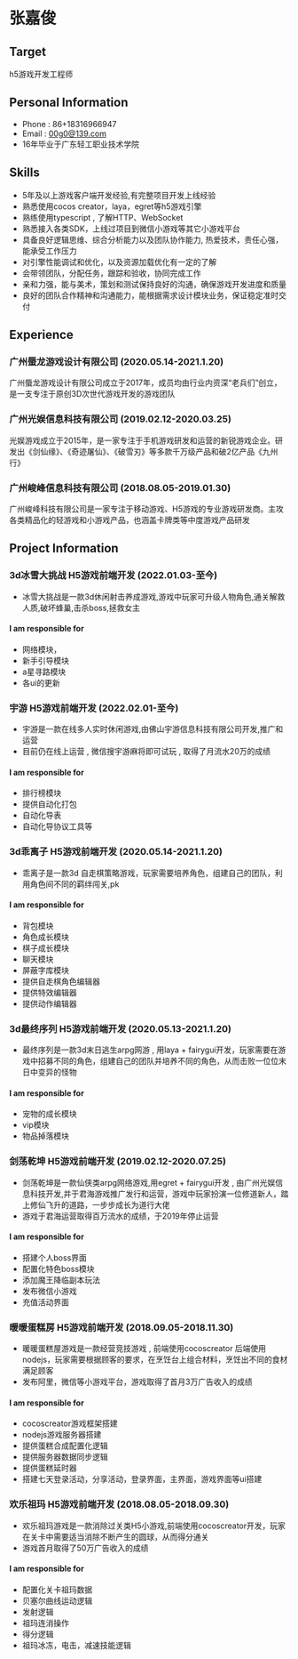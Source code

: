 # 张嘉俊

## Target
h5游戏开发工程师

## Personal Information
- Phone : 86+18316966947
- Email : 00g0@139.com
- 16年毕业于广东轻工职业技术学院

## Skills
- 5年及以上游戏客户端开发经验,有完整项目开发上线经验
- 熟悉使用cocos creator，laya，egret等h5游戏引擎
- 熟练使用typescript , 了解HTTP、WebSocket
- 熟悉接入各类SDK，上线过项目到微信小游戏等其它小游戏平台
- 具备良好逻辑思维、综合分析能力以及团队协作能力, 热爱技术，责任心强，能承受工作压力
- 对引擎性能调试和优化，以及资源加载优化有一定的了解
- 会带领团队，分配任务，跟踪和验收，协同完成工作
- 亲和力强，能与美术，策划和测试保持良好的沟通，确保游戏开发进度和质量
- 良好的团队合作精神和沟通能力，能根据需求设计模块业务，保证稳定准时交付


## Experience

### 广州蜃龙游戏设计有限公司    (2020.05.14-2021.1.20)
广州蜃龙游戏设计有限公司成立于2017年，成员均由行业内资深“老兵们”创立，是一支专注于原创3D次世代游戏开发的游戏团队


### 广州光娱信息科技有限公司    (2019.02.12-2020.03.25)
光娱游戏成立于2015年，是一家专注于手机游戏研发和运营的新锐游戏企业。研发出《剑仙缘》、《奇迹屠仙》、《破雪刃》等多款千万级产品和破2亿产品《九州行》

### 广州峻峰信息科技有限公司    (2018.08.05-2019.01.30)
广州峻峰科技有限公司是一家专注于移动游戏、H5游戏的专业游戏研发商。主攻各类精品化的轻游戏和小游戏产品，也涵盖卡牌类等中度游戏产品研发

## Project Information

### 3d冰雪大挑战 H5游戏前端开发    (2022.01.03-至今)
- 冰雪大挑战是一款3d休闲射击养成游戏,游戏中玩家可升级人物角色,通关解救人质,破坏蜂巢,击杀boss,拯救女主
#### I am responsible for
- 网络模块，
- 新手引导模块
- a星寻路模块
- 各ui的更新

### 宇游 H5游戏前端开发    (2022.02.01-至今)
- 宇游是一款在线多人实时休闲游戏,由佛山宇游信息科技有限公司开发,推广和运营
- 目前仍在线上运营 , 微信搜宇游麻将即可试玩 , 取得了月流水20万的成绩
#### I am responsible for
- 排行榜模块
- 提供自动化打包
- 自动化导表
- 自动化导协议工具等

### 3d乖离子  H5游戏前端开发    (2020.05.14-2021.1.20)
- 乖离子是一款3d 自走棋策略游戏，玩家需要培养角色，组建自己的团队，利用角色间不同的羁绊闯关,pk
#### I am responsible for
- 背包模块
- 角色成长模块
- 棋子成长模块
- 聊天模块
- 屏蔽字库模块
- 提供自走棋角色编辑器
- 提供特效编辑器
- 提供动作编辑器

### 3d最终序列  H5游戏前端开发    (2020.05.13-2021.1.20)
- 最终序列是一款3d末日逃生arpg网游 , 用laya + fairygui开发，玩家需要在游戏中招募不同的角色，组建自己的团队并培养不同的角色，从而击败一位位末日中变异的怪物
#### I am responsible for
- 宠物的成长模块
- vip模块
- 物品掉落模块

### 剑荡乾坤  H5游戏前端开发    (2019.02.12-2020.07.25)
- 剑荡乾坤是一款仙侠类arpg网络游戏,用egret + fairygui开发 , 由广州光娱信息科技开发,并于君海游戏推广发行和运营，游戏中玩家扮演一位修道新人，踏上修仙飞升的道路，一步步成长为道行大佬
- 游戏于君海运营取得百万流水的成绩，于2019年停止运营
#### I am responsible for
- 搭建个人boss界面
- 配置化特色boss模块
- 添加魔王降临副本玩法
- 发布微信小游戏
- 充值活动界面

### 暖暖蛋糕房  H5游戏前端开发    (2018.09.05-2018.11.30)
- 暖暖蛋糕屋游戏是一款经营竞技游戏 , 前端使用cocoscreator 后端使用nodejs，玩家需要根据顾客的要求，在烹饪台上组合材料，烹饪出不同的食材满足顾客
- 发布阿里，微信等小游戏平台，游戏取得了首月3万广告收入的成绩
#### I am responsible for
- cocoscreator游戏框架搭建
- nodejs游戏服务器搭建
- 提供蛋糕合成配置化逻辑
- 提供服务器数据同步逻辑
- 提供蛋糕延时器
- 搭建七天登录活动，分享活动，登录界面，主界面，游戏界面等ui搭建

### 欢乐祖玛  H5游戏前端开发    (2018.08.05-2018.09.30)
- 欢乐祖玛游戏是一款消除过关类H5小游戏,前端使用cocoscreator开发，玩家在关卡中需要适当消除不断产生的圆球，从而得分通关
- 游戏首月取得了50万广告收入的成绩
#### I am responsible for
- 配置化关卡祖玛数据
- 贝塞尔曲线运动逻辑
- 发射逻辑
- 祖玛连消操作
- 得分逻辑
- 祖玛冰冻，电击，减速技能逻辑
